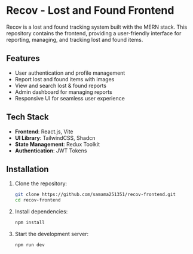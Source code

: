 # Recov - Lost and Found Frontend  

Recov is a lost and found tracking system built with the MERN stack. This repository contains the frontend, providing a user-friendly interface for reporting, managing, and tracking lost and found items.  

## Features  

- User authentication and profile management  
- Report lost and found items with images  
- View and search lost & found reports  
- Admin dashboard for managing reports  
- Responsive UI for seamless user experience  

## Tech Stack  

- **Frontend**: React.js, Vite  
- **UI Library**: TailwindCSS, Shadcn  
- **State Management**: Redux Toolkit
- **Authentication**: JWT Tokens
## Installation  

1. Clone the repository:  
   ```sh
   git clone https://github.com/samama251351/recov-frontend.git  
   cd recov-frontend  
   ```  

2. Install dependencies:  
   ```sh
   npm install  
   ```  
4. Start the development server:  
   ```sh
   npm run dev  
   ```  


